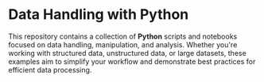 # Data Handling with Python

This repository contains a collection of **Python** scripts and notebooks focused on data handling, manipulation, and analysis. Whether you're working with structured data, unstructured data, or large datasets, these examples aim to simplify your workflow and demonstrate best practices for efficient data processing.
